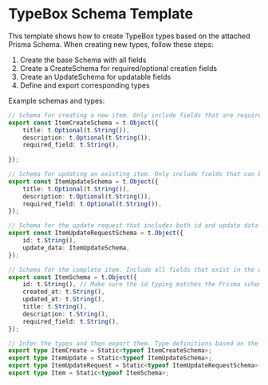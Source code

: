# TypeBox Schema Template

This template shows how to create TypeBox types based on the attached Prisma Schema.
When creating new types, follow these steps:

1. Create the base Schema with all fields
2. Create a CreateSchema for required/optional creation fields  
3. Create an UpdateSchema for updatable fields
4. Define and export corresponding types

Example schemas and types:

```typescript
// Schema for creating a new item. Only include fields that are required or optional for creation
export const ItemCreateSchema = t.Object({
    title: t.Optional(t.String()),
    description: t.Optional(t.String()), 
    required_field: t.String(),
    
});

// Schema for updating an existing item. Only include fields that can be updated
export const ItemUpdateSchema = t.Object({
    title: t.Optional(t.String()),
    description: t.Optional(t.String()),
    required_field: t.Optional(t.String()),
});

// Schema for the update request that includes both id and update data
export const ItemUpdateRequestSchema = t.Object({
    id: t.String(),
    update_data: ItemUpdateSchema,
});

// Schema for the complete item. Include all fields that exist in the model
export const ItemSchema = t.Object({
    id: t.String(), // Make sure the id typing matches the Prisma schema correctly.
    created_at: t.String(),
    updated_at: t.String(),
    title: t.String(),
    description: t.String(), 
    required_field: t.String(),
});

// Infer the types and then export them. Type definitions based on the schemas
export type ItemCreate = Static<typeof ItemCreateSchema>;
export type ItemUpdate = Static<typeof ItemUpdateSchema>;
export type ItemUpdateRequest = Static<typeof ItemUpdateRequestSchema>;
export type Item = Static<typeof ItemSchema>;
```
